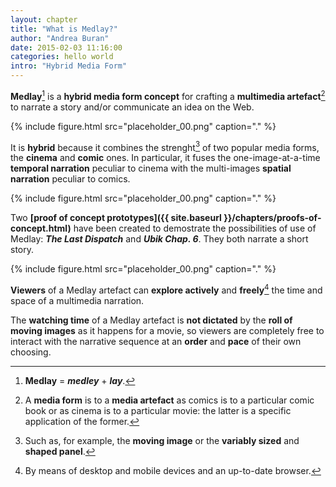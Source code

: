 ```yaml
---
layout: chapter
title: "What is Medlay?"
author: "Andrea Buran"
date: 2015-02-03 11:16:00
categories: hello world
intro: "Hybrid Media Form"
---
```


**Medlay**[^origin] is a **hybrid media form concept** for crafting a **multimedia artefact**[^form-artefact] to narrate a story and/or communicate an idea on the Web.

{% include figure.html src="placeholder_00.png" caption="." %}

It is **hybrid** because it combines the strenght[^strength] of two popular media forms, the **cinema** and **comic** ones. In particular, it fuses the one-image-at-a-time **temporal narration** peculiar to cinema with the multi-images **spatial narration** peculiar to comics.

{% include figure.html src="placeholder_00.png" caption="." %}

Two **[proof of concept prototypes]({{ site.baseurl }}/chapters/proofs-of-concept.html)** have been created to demostrate the possibilities of use of Medlay: ***The Last Dispatch*** and ***Ubik Chap. 6***. They both narrate a short story.

{% include figure.html src="placeholder_00.png" caption="." %}

**Viewers** of a Medlay artefact can **explore actively** and **freely**[^exploration] the time and space of a multimedia narration. 

The **watching time** of a Medlay artefact is **not dictated** by the **roll of moving images** as it happens for a movie, so viewers are completely free to interact with the narrative sequence at an **order** and **pace** of their own choosing.




[^origin]: **Medlay** = ***medley*** + ***lay***.

[^form-artefact]: A **media form** is to a **media artefact** as comics is to a particular comic book or as cinema is to a particular movie: the latter is a specific application of the former.

[^strength]: Such as, for example, the **moving image** or the **variably sized** and **shaped panel**.

[^exploration]: By means of desktop and mobile devices and an up-to-date browser.